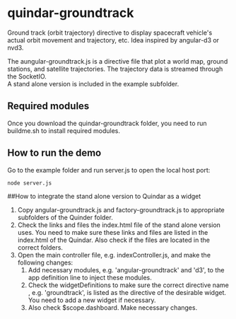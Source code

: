 # quindar-groundtrack
Ground track (orbit trajectory) directive to display spacecraft vehicle's actual orbit movement and trajectory, etc.  Idea inspired by angular-d3 or nvd3.

The aungular-groundtrack.js is a directive file that plot a world map, ground stations, and satellite trajectories.  The trajectory data is streamed through the SocketIO.  
A stand alone version is included in the example subfolder. 

## Required modules
Once you download the quindar-groundtrack folder, you need to run buildme.sh to install required modules. 	
	
## How to run the demo
Go to the example folder and run server.js to open the local host port: 
  
    node server.js
	
##How to integrate the stand alone version to Quindar as a widget 
	
1. Copy angular-groundtrack.js and factory-groundtrack.js to appropriate subfolders of the Quinder folder. 
1. Check the links and files the index.html file of the stand alone version uses.  You need to make sure these links and files are listed in the index.html of the Quindar.  Also check if the files are located in the correct folders. 
1. Open the main controller file, e.g. indexController.js, and make the following changes: 
	1. Add necessary modules, e.g. 'angular-groundtrack' and 'd3', to the app definition line to inject these modules. 
	1. Check the widgetDefinitions to make sure the correct directive name , e.g. 'groundtrack', is listed as the directive of the desirable widget.  You need to add a new widget if necessary.
	1. Also check $scope.dashboard.  Make necessary changes.